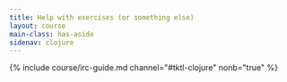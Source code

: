 ```yaml
---
title: Help with exercises (or something else)
layout: course
main-class: has-aside
sidenav: clojure
---
```

{% include course/irc-guide.md channel="#tktl-clojure" nonb="true" %}